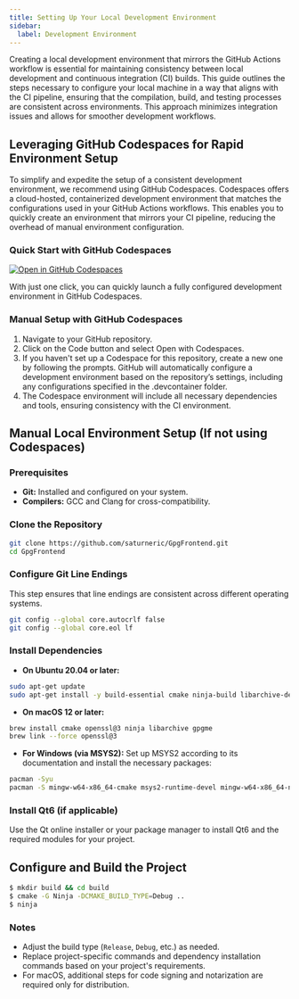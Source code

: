 ```yaml
---
title: Setting Up Your Local Development Environment
sidebar:
  label: Development Environment
---
```


Creating a local development environment that mirrors the GitHub Actions
workflow is essential for maintaining consistency between local development and
continuous integration (CI) builds. This guide outlines the steps necessary to
configure your local machine in a way that aligns with the CI pipeline, ensuring
that the compilation, build, and testing processes are consistent across
environments. This approach minimizes integration issues and allows for smoother
development workflows.

## Leveraging GitHub Codespaces for Rapid Environment Setup

To simplify and expedite the setup of a consistent development environment, we
recommend using GitHub Codespaces. Codespaces offers a cloud-hosted,
containerized development environment that matches the configurations used in
your GitHub Actions workflows. This enables you to quickly create an environment
that mirrors your CI pipeline, reducing the overhead of manual environment
configuration.

### Quick Start with GitHub Codespaces

[![Open in GitHub
Codespaces](https://github.com/codespaces/badge.svg)](https://codespaces.new/saturneric/GpgFrontend)

With just one click, you can quickly launch a fully configured development
environment in GitHub Codespaces.

### Manual Setup with GitHub Codespaces

1. Navigate to your GitHub repository.
2. Click on the Code button and select Open with Codespaces.
3. If you haven't set up a Codespace for this repository, create a new one by
   following the prompts. GitHub will automatically configure a development
   environment based on the repository’s settings, including any configurations
   specified in the .devcontainer folder.
4. The Codespace environment will include all necessary dependencies and tools,
   ensuring consistency with the CI environment.

## Manual Local Environment Setup (If not using Codespaces)

### Prerequisites

- **Git:** Installed and configured on your system.
- **Compilers:** GCC and Clang for cross-compatibility.

### Clone the Repository

```bash
git clone https://github.com/saturneric/GpgFrontend.git
cd GpgFrontend
```

### Configure Git Line Endings

This step ensures that line endings are consistent across different operating
systems.

```bash
git config --global core.autocrlf false
git config --global core.eol lf
```

### Install Dependencies

- **On Ubuntu 20.04 or later:**

```bash
sudo apt-get update
sudo apt-get install -y build-essential cmake ninja-build libarchive-dev libssl-dev libgpgme-dev
```

- **On macOS 12 or later:**

```bash
brew install cmake openssl@3 ninja libarchive gpgme
brew link --force openssl@3
```

- **For Windows (via MSYS2):** Set up MSYS2 according to its documentation and
  install the necessary packages:

```bash
pacman -Syu
pacman -S mingw-w64-x86_64-cmake msys2-runtime-devel mingw-w64-x86_64-ninja mingw-w64-x86_64-gnupg mingw-w64-x86_64-libarchive mingw-w64-x86_64-gpgme
```

### Install Qt6 (if applicable)

Use the Qt online installer or your package manager to install Qt6 and the
required modules for your project.

## Configure and Build the Project

```bash
$ mkdir build && cd build
$ cmake -G Ninja -DCMAKE_BUILD_TYPE=Debug ..
$ ninja
```

### Notes

- Adjust the build type (`Release`, `Debug`, etc.) as needed.
- Replace project-specific commands and dependency installation commands based
  on your project's requirements.
- For macOS, additional steps for code signing and notarization are required only
  for distribution.
